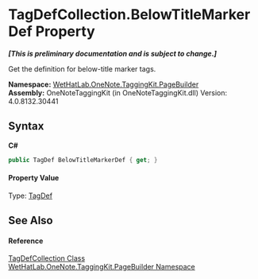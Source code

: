 # TagDefCollection.BelowTitleMarkerDef Property 
 _**\[This is preliminary documentation and is subject to change.\]**_

Get the definition for below-title marker tags.

**Namespace:**&nbsp;<a href="56352230-71f2-f4b7-63a8-983965663af5.md">WetHatLab.OneNote.TaggingKit.PageBuilder</a><br />**Assembly:**&nbsp;OneNoteTaggingKit (in OneNoteTaggingKit.dll) Version: 4.0.8132.30441

## Syntax

**C#**<br />
``` C#
public TagDef BelowTitleMarkerDef { get; }
```


#### Property Value
Type: <a href="76f26dcb-6d94-451a-0931-56436dcad40f.md">TagDef</a>

## See Also


#### Reference
<a href="f1af011e-6368-6b6a-4740-75e5dae458af.md">TagDefCollection Class</a><br /><a href="56352230-71f2-f4b7-63a8-983965663af5.md">WetHatLab.OneNote.TaggingKit.PageBuilder Namespace</a><br />